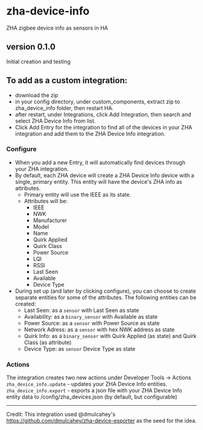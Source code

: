 # zha-device-info
ZHA zigbee device info as sensors in HA

## version 0.1.0
Initial creation and testing

## To add as a custom integration:
- download the zip
- in your config directory, under custom_components, extract zip to zha_device_info folder, then restart HA.
- after restart, under Integrations, click Add Integration, then search and select ZHA Device Info from list.
- Click Add Entry for the integration to find all of the devices in your ZHA integration and add them to the ZHA Device Info integration.

### Configure
- When you add a new Entry, it will automatically find devices through your ZHA integration.
- By default, each ZHA device will create a ZHA Device Info device with a single, primary entity. This entity will have the device's ZHA info as attributes.
    - Primary entity will use the IEEE as its state.
    - Attributes will be:
        - IEEE
        - NWK
        - Manufacturer
        - Model
        - Name
        - Quirk Applied
        - Quirk Class
        - Power Source
        - LQI
        - RSSI
        - Last Seen
        - Available
        - Device Type
- During set up (and later by clicking configure), you can choose to create separate entities for some of the attributes. The following entities can be created:
    - Last Seen: as a `sensor` with  Last Seen as state
    - Availability: as a `binary_sensor` with Available as state
    - Power Source: as a `sensor` with Power Source as state
    - Network Adress: as a `sensor` with hex NWK address as state
    - Quirk Info: as a `binary_sensor` with Quirk Applied (as state) and Quirk Class (as attribute)
    - Device Type: as `sensor` Device Type as state

### Actions
The integration creates two new actions under Developer Tools -> Actions
`zha_device_info.update` - updates your ZHA Device Info entities.
`zha_device_info.export` - exports a json file with your ZHA Device Info entity data to /config/zha_devices.json (by default, but configurable)


---
Credit:
This integration used @dmulcahey's https://github.com/dmulcahey/zha-device-exporter as the seed for the idea.
